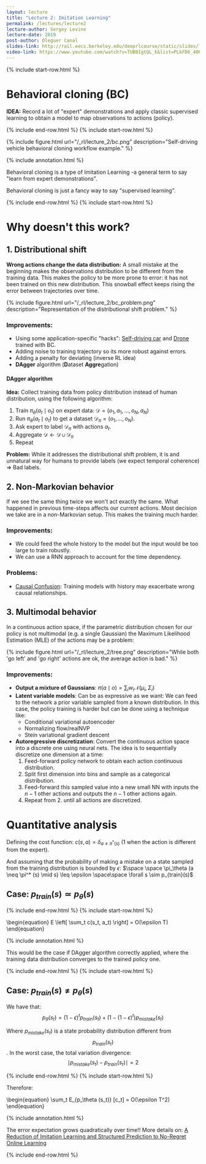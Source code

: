 ```yaml
---
layout: lecture
title: "Lecture 2: Imitation Learning"
permalink: /lectures/lecture2
lecture-author: Sergey Levine
lecture-date: 2019
post-author: Oleguer Canal
slides-link: http://rail.eecs.berkeley.edu/deeprlcourse/static/slides/lec-2.pdf
video-link: https://www.youtube.com/watch?v=TUBBIgtQL_k&list=PLkFD6_40KJIwhWJpGazJ9VSj9CFMkb79A&index=3&t=3206s
---
```

<!--
Disclaimer and authorship:
This article is provided for free only for your personal informational and entertainment purposes. No commercial use of it is allowed.

Please note there might be mistakes. We would be grateful to receive (constructive) criticism if you spot any. You can reach us at: ai.campus.ai@gmail.com or directly open an issue on our github repo: https://github.com/CampusAI/CampusAI.github.io

If considering to use the text please cite the original author/s of the lecture/paper.
Furthermore, please acknowledge our work by adding a link to our website: https://campusai.github.io/ and citing our names: Oleguer Canal and Federico Taschin.
-->
{% include start-row.html %}

# Behavioral cloning (BC)

**IDEA:** Record a lot of "expert" demonstrations and apply classic supervised learning to obtain a model to map observations to actions (policy).

{% include end-row.html %}
{% include start-row.html %}

{% include figure.html url="/_rl/lecture_2/bc.png" description="Self-driving vehicle behavioral cloning workflow example." %}

{% include annotation.html %}

Behavioral cloning is a type of Imitation Learning -a general term to say "learn from expert demonstrations".

Behavioral cloning is just a fancy way to say "supervised learning".

{% include end-row.html %}
{% include start-row.html %}


# Why doesn't this work?

## 1. Distributional shift

**Wrong actions change the data distribution:** A small mistake at the beginning makes the observations distribution to be different from the training data. This makes the policy to be more prone to error: it has not been trained on this  new distribution. This snowball effect keeps rising the error between trajectories over time.

{% include figure.html url="/_rl/lecture_2/bc_problem.png" description="Representation of the distributional shift problem." %}

### Improvements:
- Using some application-specific "hacks": [Self-driving car](https://devblogs.nvidia.com/) and [Drone](https://idsia-robotics.github.io/files/publications/RAL16_Giusti.pdf) trained with BC.
- Adding noise to training trajectory so its more robust against errors.
- Adding a penalty for deviating (inverse RL idea)
- **DAgger** algorithm (**D**ataset **Aggre**gation)

#### DAgger algorithm

**Idea:** Collect training data from policy distribution instead of human distribution, using the following algorithm:

1. Train $\pi_{\theta} (a_t \mid o_t)$ on expert data: $\mathcal{D} = (o_1, a_1, ..., o_N, a_N)$
2. Run $\pi_{\theta} (a_t \mid o_t)$ to get a dataset $\mathcal{D}_\pi = (o_1, ..., o_N)$.
3. Ask expert to label $\mathcal{D}_\pi$ with actions $a_t$.
4. Aggregate $\mathcal{D} \leftarrow \mathcal{D} \cup \mathcal{D}_\pi$
5. Repeat

**Problem:** While it addresses the distributional shift problem, it is and unnatural way for humans to provide labels (we expect temporal coherence) $\Rightarrow$ Bad labels.

## 2. Non-Markovian behavior
If we see the same thing twice we won't act exactly the same. What happened in previous time-steps affects our current actions. Most decision we take are in a non-Markovian setup. This makes the training much harder.

### Improvements:
- We could feed the whole history to the model but the input would be too large to train robustly.
- We can use a RNN approach to account for the time dependency.

### Problems:
- [Causal Confusion](https://arxiv.org/abs/1905.11979): Training models with history may exacerbate wrong causal relationships.

## 3. Multimodal behavior

In a continuous action space, if the parametric distribution chosen for our policy is not multimodal (e.g. a single Gaussian) the Maximum Likelihood Estimation (MLE) of the actions may be a problem:

{% include figure.html url="/_rl/lecture_2/tree.png" description="While both 'go left' and 'go right' actions are ok, the average action is bad." %}


### Improvements:
- **Output a mixture of Gaussians**: $\pi (a \mid o) = \sum_i w_i \mathcal{N} (\mu_i, \Sigma_i)$
- **Latent variable models**: Can be as expressive as we want: We can feed to the network a prior variable sampled from a known distribution. In this case, the policy training is harder but can be done using a technique like:
    - Conditional variational autoencoder
    - Normalizing flow/realNVP
    - Stein variational gradient descent
- **Autoregressive discretization**: Convert the continuous action space into a discrete one using neural nets. The idea is to sequentially discretize one dimension at a time:
    1. Feed-forward policy network to obtain each action continuous distribution.
    2. Split first dimension into bins and sample as a categorical distribution.
    3. Feed-forward this sampled value into a new small NN with inputs the $n-1$ other actions and outputs the $n-1$ other actions again.
    4. Repeat from 2. until all actions are discretized.

# Quantitative analysis

Defining the cost function: $c(s, a) = \delta_{a \neq \pi^*(s)}$ (1 when the action is different from the expert).

And assuming that the probability of making a mistake on a state sampled from the training distribution is bounded by $\epsilon$: $\space \space \pi_\theta (a \neq \pi^* (s) \mid s) \leq \epsilon \space\space \forall s \sim p_{train}(s)$ 

## Case: $p_{train}(s) \simeq p_{\theta}(s)$

{% include end-row.html %}
{% include start-row.html %}

\begin{equation}
E \left[ \sum_t c(s_t, a_t) \right] = O(\epsilon T)
\end{equation}

{% include annotation.html %}

This would be the case if DAgger algorithm correctly applied, where the training data distribution converges to the trained policy one.

{% include end-row.html %}
{% include start-row.html %}


## Case: $p_{train}(s) \neq p_{\theta}(s)$

We have that: $$p_\theta (s_t) = (1-\epsilon)^t p_{train} (s_t) + (1 - (1 - \epsilon)^t) p_{mistake} (s_t)$$

Where $p_{mistake} (s_t)$ is a state probability distribution different from $$p_{train} (s_t)$$. In the worst case, the total variation divergence: $$\mid p_{mistake} (s_t) - p_{train} (s_t) \mid = 2$$

{% include end-row.html %}
{% include start-row.html %}

Therefore:

\begin{equation}
\sum_t E_{p_\theta (s_t)} [c_t] = O(\epsilon T^2)
\end{equation}

{% include annotation.html %}

The error expectation grows quadratically over time!! More details on: [A Reduction of Imitation Learning and Structured Prediction to No-Regret Online Learning](https://arxiv.org/abs/1011.0686)

{% include end-row.html %}
